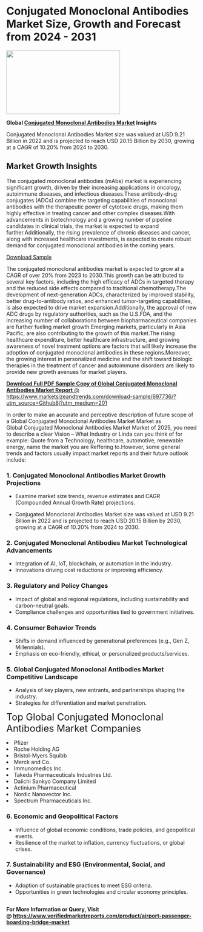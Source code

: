 <H1>Conjugated Monoclonal Antibodies Market Size, Growth and Forecast from 2024 - 2031</H1><img class="aligncenter size-medium wp-image-584254" src="https://thirdeyenews.in/wp-content/uploads/2024/09/Global-Market-Research-300x168.jpeg" alt="" width="300" height="168" /><p><strong>Global&nbsp;<a href="https://www.marketsizeandtrends.com/download-sample/697736/?utm_source=Github8j?utm_medium=201">Conjugated Monoclonal Antibodies Market</a> Insights</strong></p><p>Conjugated Monoclonal Antibodies Market size was valued at USD 9.21 Billion in 2022 and is projected to reach USD 20.15 Billion by 2030, growing at a CAGR of 10.20% from 2024 to 2030.</p><p><h2>Market Growth Insights</h2> The conjugated monoclonal antibodies (mAbs) market is experiencing significant growth, driven by their increasing applications in oncology, autoimmune diseases, and infectious diseases.These antibody-drug conjugates (ADCs) combine the targeting capabilities of monoclonal antibodies with the therapeutic power of cytotoxic drugs, making them highly effective in treating cancer and other complex diseases.With advancements in biotechnology and a growing number of pipeline candidates in clinical trials, the market is expected to expand further.Additionally, the rising prevalence of chronic diseases and cancer, along with increased healthcare investments, is expected to create robust demand for conjugated monoclonal antibodies in the coming years.<p><a href="#">Download Sample</a></p> The conjugated monoclonal antibodies market is expected to grow at a CAGR of over 20% from 2023 to 2030.This growth can be attributed to several key factors, including the high efficacy of ADCs in targeted therapy and the reduced side effects compared to traditional chemotherapy.The development of next-generation ADCs, characterized by improved stability, better drug-to-antibody ratios, and enhanced tumor-targeting capabilities, is also expected to drive market expansion.Additionally, the approval of new ADC drugs by regulatory authorities, such as the U.S.FDA, and the increasing number of collaborations between biopharmaceutical companies are further fueling market growth.Emerging markets, particularly in Asia Pacific, are also contributing to the growth of this market.The rising healthcare expenditure, better healthcare infrastructure, and growing awareness of novel treatment options are factors that will likely increase the adoption of conjugated monoclonal antibodies in these regions.Moreover, the growing interest in personalized medicine and the shift toward biologic therapies in the treatment of cancer and autoimmune disorders are likely to provide new growth avenues for market players.<p><a href="#"></p><p><span class=""><strong>Download Full PDF Sample Copy of Global Conjugated Monoclonal Antibodies Market Report</strong> @ <a href="https://www.marketsizeandtrends.com/download-sample/697736/?utm_source=Github8j?utm_medium=201" target="_blank">https://www.marketsizeandtrends.com/download-sample/697736/?utm_source=Github8j?utm_medium=201</a></span></p><p>In order to make an accurate and perceptive description of future scope of a Global&nbsp;Conjugated Monoclonal Antibodies Market Market as Global&nbsp;Conjugated Monoclonal Antibodies Market Market of 2025, you need to describe a clear Vision &ndash; What Industry or Linda can you think of for example: Quote from a Technology, healthcare, automotive, renewable energy, name the market you are Reffering to.However, some general trends and factors usually impact market reports and their future outlook include:</p><h3>1.&nbsp;<strong>Conjugated Monoclonal Antibodies Market Growth Projections</strong></h3><ul><li>Examine market size trends, revenue estimates and CAGR (Compounded Annual Growth Rate) projections.</li><li><p>Conjugated Monoclonal Antibodies Market size was valued at USD 9.21 Billion in 2022 and is projected to reach USD 20.15 Billion by 2030, growing at a CAGR of 10.20% from 2024 to 2030.</p></li></ul><h3>2.&nbsp;<strong>Conjugated Monoclonal Antibodies Market Technological Advancements</strong></h3><ul><li>Integration of AI, IoT, blockchain, or automation in the industry.</li><li>Innovations driving cost reductions or improving efficiency.</li></ul><h3>3.&nbsp;<strong>Regulatory and Policy Changes</strong></h3><ul><li>Impact of global and regional regulations, including sustainability and carbon-neutral goals.</li><li>Compliance challenges and opportunities tied to government initiatives.</li></ul><h3>4.&nbsp;<strong>Consumer Behavior Trends</strong></h3><ul><li>Shifts in demand influenced by generational preferences (e.g., Gen Z, Millennials).</li><li>Emphasis on eco-friendly, ethical, or personalized products/services.</li></ul><h3>5.&nbsp;<strong>Global Conjugated Monoclonal Antibodies Market Competitive Landscape</strong></h3><ul><li>Analysis of key players, new entrants, and partnerships shaping the industry.</li><li>Strategies for differentiation and market penetration.</li></ul><p data-pm-slice="1 1 []"><span style="color: inherit; font-family: inherit; font-size: 25px;">Top Global Conjugated Monoclonal Antibodies Market Companies</span></p><div class="" data-test-id=""><p><li>Pfizer</li><li> Roche Holding AG</li><li> Bristol-Myers Squibb</li><li> Merck and Co.</li><li> Immunomedics Inc.</li><li> Takeda Pharmaceuticals Industries Ltd.</li><li> Daiichi Sankyo Company Limited</li><li> Actinium Pharmaceutical</li><li> Nordic Nanovector Inc.</li><li> Spectrum Pharmaceuticals Inc.</li></p></div><h3>6.&nbsp;<strong>Economic and Geopolitical Factors</strong></h3><ul><li>Influence of global economic conditions, trade policies, and geopolitical events.</li><li>Resilience of the market to inflation, currency fluctuations, or global crises.</li></ul><h3>7.&nbsp;<strong>Sustainability and ESG (Environmental, Social, and Governance)</strong></h3><ul><li>Adoption of sustainable practices to meet ESG criteria.</li><li>Opportunities in green technologies and circular economy principles.</li></ul><h2><strong style="font-size: 14px;">For More Information or Query, Visit @&nbsp;</strong><a style="background-color: #ffffff; font-size: 14px;" href="https://www.marketsizeandtrends.com/report/conjugated-monoclonal-antibodies-market/" target="_blank">https://www.verifiedmarketreports.com/product/airport-passenger-boarding-bridge-market</a></h2>